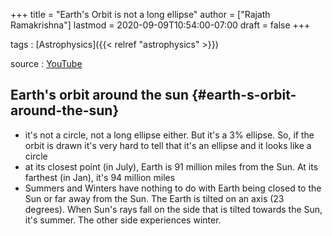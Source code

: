 +++
title = "Earth's Orbit is not a long ellipse"
author = ["Rajath Ramakrishna"]
lastmod = 2020-09-09T10:54:00-07:00
draft = false
+++

tags
: [Astrophysics]({{< relref "astrophysics" >}})

source
: [YouTube](https://www.youtube.com/watch?v=RQj0cxHJ4fc)


## Earth's orbit around the sun {#earth-s-orbit-around-the-sun}

-   it's not a circle, not a long ellipse either. But it's a 3% ellipse. So, if the orbit is drawn it's very hard to tell that it's an ellipse and it looks like a circle
-   at its closest point (in July), Earth is 91 million miles from the Sun. At its farthest (in Jan), it's 94 million miles
-   Summers and Winters have nothing to do with Earth being closed to the Sun or far away from the Sun. The Earth is tilted on an axis (23 degrees). When Sun's rays fall on the side that is tilted towards the Sun, it's summer. The other side experiences winter.
